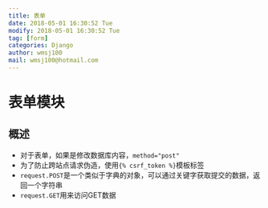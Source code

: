 ```yaml
---
title: 表单
date: 2018-05-01 16:30:52 Tue
modify: 2018-05-01 16:30:52 Tue
tag: [form]
categories: Django
author: wmsj100
mail: wmsj100@hotmail.com
---
```


# 表单模块

## 概述
- 对于表单，如果是修改数据库内容，`method="post"`
- 为了防止跨站点请求伪造，使用`{% csrf_token %}`模板标签
- `request.POST`是一个类似于字典的对象，可以通过关键字获取提交的数据，返回一个字符串
- `request.GET`用来访问GET数据
